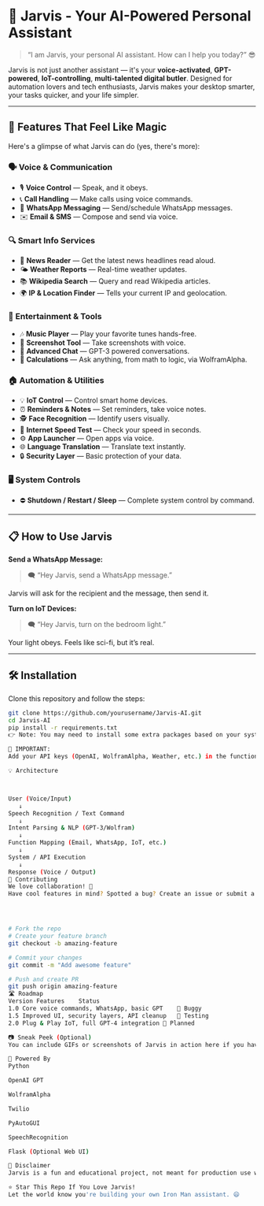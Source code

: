 # 🤖 Jarvis - Your AI-Powered Personal Assistant

> “I am Jarvis, your personal AI assistant. How can I help you today?” 😎

Jarvis is not just another assistant — it's your **voice-activated**, **GPT-powered**, **IoT-controlling**, **multi-talented digital butler**. Designed for automation lovers and tech enthusiasts, Jarvis makes your desktop smarter, your tasks quicker, and your life simpler.

---

## 🚀 Features That Feel Like Magic

Here's a glimpse of what Jarvis can do (yes, there's more):

### 🗣️ Voice & Communication
- 🎙 **Voice Control** — Speak, and it obeys.
- 📞 **Call Handling** — Make calls using voice commands.
- 💬 **WhatsApp Messaging** — Send/schedule WhatsApp messages.
- ✉️ **Email & SMS** — Compose and send via voice.

### 🔍 Smart Info Services
- 📰 **News Reader** — Get the latest news headlines read aloud.
- 🌤 **Weather Reports** — Real-time weather updates.
- 📚 **Wikipedia Search** — Query and read Wikipedia articles.
- 🌍 **IP & Location Finder** — Tells your current IP and geolocation.

### 🎵 Entertainment & Tools
- 🎶 **Music Player** — Play your favorite tunes hands-free.
- 📸 **Screenshot Tool** — Take screenshots with voice.
- 🧠 **Advanced Chat** — GPT-3 powered conversations.
- 🧮 **Calculations** — Ask anything, from math to logic, via WolframAlpha.

### 🏠 Automation & Utilities
- 💡 **IoT Control** — Control smart home devices.
- ⏰ **Reminders & Notes** — Set reminders, take voice notes.
- 🕵️ **Face Recognition** — Identify users visually.
- 📡 **Internet Speed Test** — Check your speed in seconds.
- ⚙️ **App Launcher** — Open apps via voice.
- 🌐 **Language Translation** — Translate text instantly.
- 🔒 **Security Layer** — Basic protection of your data.

### 🖥 System Controls
- ⛔ **Shutdown / Restart / Sleep** — Complete system control by command.

---

## 📋 How to Use Jarvis

**Send a WhatsApp Message:**

> 🗨️ “Hey Jarvis, send a WhatsApp message.”

Jarvis will ask for the recipient and the message, then send it.

**Turn on IoT Devices:**

> 🗨️ “Hey Jarvis, turn on the bedroom light.”

Your light obeys. Feels like sci-fi, but it’s real.

---

## 🛠️ Installation

Clone this repository and follow the steps:

```bash
git clone https://github.com/yourusername/Jarvis-AI.git
cd Jarvis-AI
pip install -r requirements.txt
👉 Note: You may need to install some extra packages based on your system config.

🧠 IMPORTANT:
Add your API keys (OpenAI, WolframAlpha, Weather, etc.) in the functions.py file as instructed in the comments.

💡 Architecture



User (Voice/Input)
   ↓
Speech Recognition / Text Command
   ↓
Intent Parsing & NLP (GPT-3/Wolfram)
   ↓
Function Mapping (Email, WhatsApp, IoT, etc.)
   ↓
System / API Execution
   ↓
Response (Voice / Output)
🤝 Contributing
We love collaboration! 💙
Have cool features in mind? Spotted a bug? Create an issue or submit a PR.




# Fork the repo
# Create your feature branch
git checkout -b amazing-feature

# Commit your changes
git commit -m "Add awesome feature"

# Push and create PR
git push origin amazing-feature
🛣️ Roadmap
Version	Features	Status
1.0	Core voice commands, WhatsApp, basic GPT	🐛 Buggy
1.5	Improved UI, security layers, API cleanup	🧪 Testing
2.0	Plug & Play IoT, full GPT-4 integration	🚀 Planned

📷 Sneak Peek (Optional)
You can include GIFs or screenshots of Jarvis in action here if you have any.

🧠 Powered By
Python

OpenAI GPT

WolframAlpha

Twilio

PyAutoGUI

SpeechRecognition

Flask (Optional Web UI)

📢 Disclaimer
Jarvis is a fun and educational project, not meant for production use without rigorous security enhancements.

⭐️ Star This Repo If You Love Jarvis!
Let the world know you're building your own Iron Man assistant. 😄
